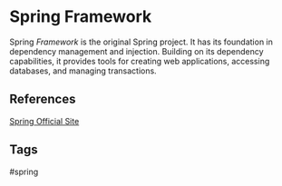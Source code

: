# Spring Framework  

Spring *Framework* is the original Spring project. It has its foundation in dependency management and injection. Building on its dependency capabilities, it provides tools for creating web applications, accessing databases, and managing transactions.  

## References
[Spring Official Site](spring.io)

## Tags
#spring
